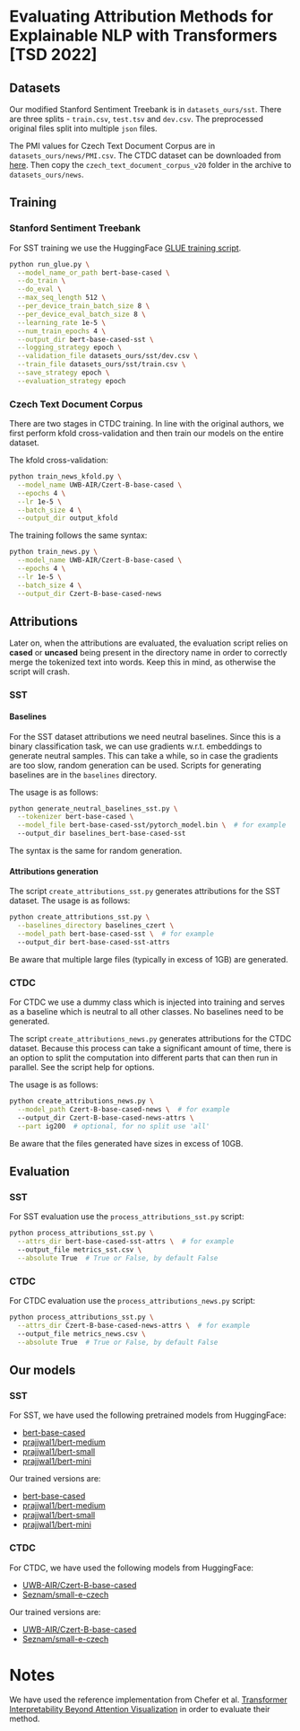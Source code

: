 # Evaluating Attribution Methods for Explainable NLP with Transformers [TSD 2022]

## Datasets

Our modified Stanford Sentiment Treebank is in <code>datasets_ours/sst</code>.
There are three splits - <code>train.csv</code>, <code>test.tsv</code> and <code>dev.csv</code>. The preprocessed original files split into multiple <code>json</code> files.

The PMI values for Czech Text Document Corpus are in <code>datasets_ours/news/PMI.csv</code>.
The CTDC dataset can be downloaded from [here](http://ctdc.kiv.zcu.cz/).
Then copy the <code>czech_text_document_corpus_v20</code> folder in the archive to <code>datasets_ours/news</code>.

## Training
### Stanford Sentiment Treebank
For SST training we use the HuggingFace [GLUE training script](https://github.com/huggingface/transformers/tree/main/examples/pytorch/text-classification).
```bash
python run_glue.py \
  --model_name_or_path bert-base-cased \
  --do_train \
  --do_eval \
  --max_seq_length 512 \
  --per_device_train_batch_size 8 \
  --per_device_eval_batch_size 8 \
  --learning_rate 1e-5 \
  --num_train_epochs 4 \
  --output_dir bert-base-cased-sst \
  --logging_strategy epoch \
  --validation_file datasets_ours/sst/dev.csv \
  --train_file datasets_ours/sst/train.csv \
  --save_strategy epoch \
  --evaluation_strategy epoch
```
### Czech Text Document Corpus
There are two stages in CTDC training. In line with the original authors, we first perform kfold cross-validation and then train our models on the entire dataset.

The kfold cross-validation:
```bash
python train_news_kfold.py \
  --model_name UWB-AIR/Czert-B-base-cased \
  --epochs 4 \
  --lr 1e-5 \
  --batch_size 4 \
  --output_dir output_kfold 
```

The training follows the same syntax:
```bash
python train_news.py \
  --model_name UWB-AIR/Czert-B-base-cased \
  --epochs 4 \
  --lr 1e-5 \
  --batch_size 4 \
  --output_dir Czert-B-base-cased-news
```

## Attributions

Later on, when the attributions are evaluated, the evaluation script relies on <b>cased</b> or <b>uncased</b> being present in the directory name
in order to correctly merge the tokenized text into words. Keep this in mind, as otherwise the script will crash.

### SST

#### Baselines
For the SST dataset attributions we need neutral baselines.
Since this is a binary classification task, we can use gradients w.r.t. embeddings to generate neutral samples.
This can take a while, so in case the gradients are too slow, random generation can be used. Scripts for generating baselines
are in the <code>baselines</code> directory.

The usage is as follows:
```bash
python generate_neutral_baselines_sst.py \
  --tokenizer bert-base-cased \
  --model_file bert-base-cased-sst/pytorch_model.bin \  # for example
  --output_dir baselines_bert-base-cased-sst
```

The syntax is the same for random generation.

#### Attributions generation
The script <code>create_attributions_sst.py</code> generates attributions for the SST dataset.
The usage is as follows:
```bash
python create_attributions_sst.py \
  --baselines_directory baselines_czert \
  --model_path bert-base-cased-sst \  # for example
  --output_dir bert-base-cased-sst-attrs 
```

Be aware that multiple large files (typically in excess of 1GB) are generated.

### CTDC

For CTDC we use a dummy class which is injected into training and serves as a baseline which is neutral to all other classes.
No baselines need to be generated.

The script <code>create_attributions_news.py</code> generates attributions for the CTDC dataset.
Because this process can take a significant amount of time, there is an option to split the computation into different parts that can then run in parallel. See the script help for options.

The usage is as follows:
```bash
python create_attributions_news.py \
  --model_path Czert-B-base-cased-news \  # for example
  --output_dir Czert-B-base-cased-news-attrs \
  --part ig200  # optional, for no split use 'all'
```

Be aware that the files generated have sizes in excess of 10GB.

## Evaluation

### SST

For SST evaluation use the <code>process_attributions_sst.py</code> script:
```bash
python process_attributions_sst.py \
  --attrs_dir bert-base-cased-sst-attrs \  # for example
  --output_file metrics_sst.csv \
  --absolute True  # True or False, by default False
```

### CTDC

For CTDC evaluation use the <code>process_attributions_news.py</code> script:
```bash
python process_attributions_sst.py \
  --attrs_dir Czert-B-base-cased-news-attrs \  # for example
  --output_file metrics_news.csv \
  --absolute True  # True or False, by default False
```

## Our models

### SST

For SST, we have used the following pretrained models from HuggingFace:
* [bert-base-cased](https://huggingface.co/bert-base-cased)
* [prajjwal1/bert-medium](https://huggingface.co/prajjwal1/bert-medium)
* [prajjwal1/bert-small](https://huggingface.co/prajjwal1/bert-small)
* [prajjwal1/bert-mini](https://huggingface.co/prajjwal1/bert-mini)

Our trained versions are:
* [bert-base-cased](https://huggingface.co/bert-base-cased)
* [prajjwal1/bert-medium](https://huggingface.co/prajjwal1/bert-medium)
* [prajjwal1/bert-small](https://huggingface.co/prajjwal1/bert-small)
* [prajjwal1/bert-mini](https://huggingface.co/prajjwal1/bert-mini)

### CTDC

For CTDC, we have used the following models from HuggingFace:
* [UWB-AIR/Czert-B-base-cased](https://huggingface.co/UWB-AIR/Czert-B-base-cased)
* [Seznam/small-e-czech](https://huggingface.co/Seznam/small-e-czech)

Our trained versions are:
* [UWB-AIR/Czert-B-base-cased](https://huggingface.co/UWB-AIR/Czert-B-base-cased)
* [Seznam/small-e-czech](https://huggingface.co/Seznam/small-e-czech)


# Notes

We have used the reference implementation from Chefer et al. [Transformer Interpretability Beyond Attention Visualization](https://github.com/hila-chefer/Transformer-Explainability) in order to evaluate their method.
